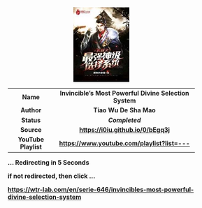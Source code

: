 
<meta charset="UTF-8">
<meta name="viewport" content="width=device-width, initial-scale=1.0">
<meta http-equiv="refresh" content="5;url=https://wtr-lab.com/en/serie-646/invincibles-most-powerful-divine-selection-system">

<div style='margin: auto; width: 85%; padding: 10px;'>

<img src="../.image/impdss.jpg" style='display: block; margin: auto; width: 30%;'>

| | |
| :---: | :---: |
| **Name** | **Invincible’s Most Powerful Divine Selection System** |
| **Author** | **Tiao Wu De Sha Mao** |
| **Status** | ***Completed*** |
| **Source** | **https://i0iu.github.io/0/bEgq3j** |
| **YouTube Playlist** | **https://www.youtube.com/playlist?list=---** |

**... Redirecting in 5 Seconds**

**if not redirected, then click ...**

**https://wtr-lab.com/en/serie-646/invincibles-most-powerful-divine-selection-system**

</div>
